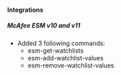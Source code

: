 #### Integrations
##### McAfee ESM v10 and v11
- Added 3 following commands:
    - esm-get-watchlists
    - esm-add-watchlist-values
    - esm-remove-watchlist-values

